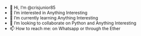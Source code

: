 - 👋 Hi, I’m @crisjunior85
- 👀 I’m interested in Anything Interesting
- 🌱 I’m currently learning Anything Interesting
- 💞️ I’m looking to collaborate on Python and Anything Interesting
- 📫 How to reach me: on Whatsapp or through the Ether

